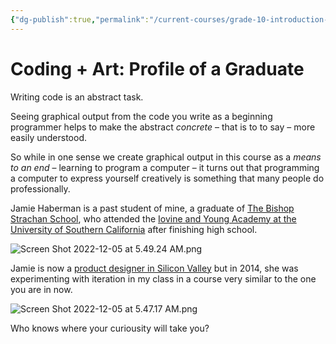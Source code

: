```yaml
---
{"dg-publish":true,"permalink":"/current-courses/grade-10-introduction-to-computer-studies/topics/miscellaneous/coding-and-art-profile-of-a-graduate/","dgHomeLink":false}
---
```


# Coding + Art: Profile of a Graduate

Writing code is an abstract task.

Seeing graphical output from the code you write as a beginning programmer helps to make the abstract *concrete* – that is to to say – more easily understood.

So while in one sense we create graphical output in this course as a *means to an end* – learning to program a computer – it turns out that programming a computer to express yourself creatively is something that many people do professionally.

Jamie Haberman is a past student of mine, a graduate of [The Bishop Strachan School](https://www.bss.on.ca), who attended the [Iovine and Young Academy at the University of Southern California](https://iovine-young.usc.edu/discover/founders) after finishing high school.

![Screen Shot 2022-12-05 at 5.49.24 AM.png](/img/user/Attachments/Screen%20Shot%202022-12-05%20at%205.49.24%20AM.png)

Jamie is now a [product designer in Silicon Valley](https://www.linkedin.com/in/jamie-haberman-482958114/) but in 2014, she was experimenting with iteration in my class in a course very similar to the one you are in now.

![Screen Shot 2022-12-05 at 5.47.17 AM.png](/img/user/Attachments/Screen%20Shot%202022-12-05%20at%205.47.17%20AM.png)

Who knows where your curiousity will take you?